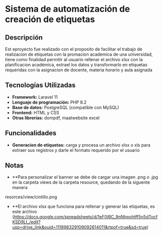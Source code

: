 # Sistema de automatización de creación de etiquetas

## Descripción
Est eproyecto fue realizado con el proposito de facilitar el trabajo de realizacion de etiquetas con la promacion academica de una universidad, tiene como finalidad permitir al usuario rellenar el archivo xlsx con la planificacion académica, extrael los datos y transformarlo en etiquetas requeridas con la asignacion de docente, materia horario y aula asignada

## Tecnologías Utilizadas
* **Framework:** Laravel 11
* **Lenguaje de programación:** PHP 8.2
* **Base de datos:** PostgreSQL (compatible con MySQL)
* **Frontend:** HTML y CSS
* **Otras librerías:** dompdf, maatwebsite excel

## Funcionalidades
* **Generacion de etiquetas:** carga y procesa un archivo xlsx o xls para extraer sus registros y darle el formato requerido por el usuario

## Notas
* **Para personalizar el banner se debe de cargar una imagen .png o .jpg en la carpeta views de la carpeta resource, quedando de la siguente manera

resorces/view/cintillo.png

* **El archivo xlsx que funciona para rellenar y generar las etiquetas, es este archivo (https://docs.google.com/spreadsheets/d/1eF0jBC_9nNhpohtff5n5dTocfKSD9Lt_/edit?usp=drive_link&ouid=111898329109092614011&rtpof=true&sd=true)



